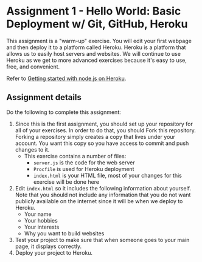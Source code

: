 # Assignment 1 - Hello World: Basic Deployment w/ Git, GitHub, Heroku  

This assignment is a "warm-up" exercise. You will edit your first webpage and then deploy it to a platform called Heroku. Heroku is a platform that allows us to easily host servers and websites. We will continue to use Heroku as we get to more advanced exercises because it's easy to use, free, and convenient. 

Refer to [Getting started with node.js on Heroku](https://devcenter.heroku.com/articles/getting-started-with-nodejs#introduction).

## Assignment details

Do the following to complete this assignment:

1. Since this is the first assignment, you should set up your repository for all of your exercises. In order to do that, you should Fork this repository. Forking a repository simply creates a copy that lives under your account. You want this copy so you have access to commit and push changes to it.
    * This exercise contains a number of files:
        * `server.js` is the code for the web server
        * `Procfile` is used for Heroku deployment
        * `index.html` is your HTML file, most of your changes for this exercise will be done here
2. Edit `index.html` so it includes the following information about yourself. Note that you should not include any information that you do not want publicly available on the internet since it will be when we deploy to Heroku.
    * Your name
    * Your hobbies
    * Your interests
    * Why you want to build websites
3. Test your project to make sure that when someone goes to your main page, it displays correctly.
4. Deploy your project to Heroku.

